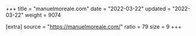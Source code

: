 +++
title = "manuelmoreale.com"
date = "2022-03-22"
updated = "2022-03-22"
weight = 9074

[extra]
source = "https://manuelmoreale.com/"
ratio = 79
size = 9
+++
